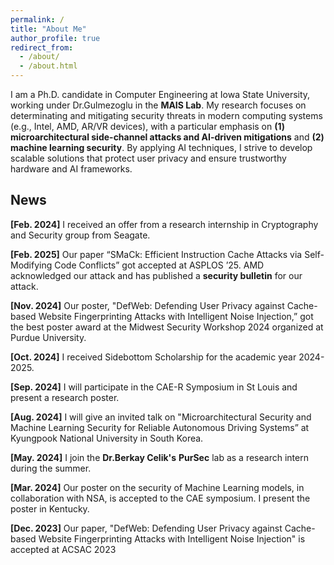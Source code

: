 ```yaml
---
permalink: /
title: "About Me"
author_profile: true
redirect_from: 
  - /about/
  - /about.html
---
```

I am a Ph.D. candidate in Computer Engineering at Iowa State University, working under Dr.Gulmezoglu in the <a href="https://www.ece.iastate.edu/bgulmez" style="text-decoration: none;"><b>MAIS Lab</b></a>. My research focuses on determinating and mitigating security threats in modern computing systems (e.g., Intel, AMD, AR/VR devices), with a particular emphasis on **(1) microarchitectural side-channel attacks and AI-driven mitigations** and **(2) machine learning security**. By applying AI techniques, I strive to develop scalable solutions that protect user privacy and ensure trustworthy hardware and AI frameworks. 

<!--
Prior to joining Iowa State, I worked as an Assistant Manager in the ICT Infrastructure Strategy and Planning Team at South Korea’s South Korea’s National Information Society Agency (<a href="https://eng.nia.or.kr/site/nia_eng/main.do" style="text-decoration: none;"><b>NIA</b></a>).
-->

 <!-- News
======
-->

News
------
**[Feb. 2024]** I received an offer from a research internship in Cryptography and Security group from Seagate.<br/>

**[Feb. 2025]** Our paper “SMaCk: Efficient Instruction Cache Attacks via Self-Modifying Code Conflicts” got accepted at ASPLOS ’25. AMD acknowledged our attack and has published a <a href="https://www.amd.com/en/resources/product-security/bulletin/amd-sb-7024.html" style="text-decoration: none;"><b>security bulletin</b></a> for our attack.<br/>

**[Nov. 2024]** Our poster, "DefWeb: Defending User Privacy against Cache-based Website Fingerprinting Attacks with Intelligent Noise Injection,” got the best poster award at the Midwest Security Workshop 2024 organized at Purdue University.<br/>

**[Oct. 2024]** I received Sidebottom Scholarship for the academic year 2024-2025.<br/>

**[Sep. 2024]** I will participate in the CAE-R Symposium in St Louis and present a research poster.<br/>

**[Aug. 2024]** I will give an invited talk on "Microarchitectural Security and Machine Learning Security for Reliable Autonomous Driving Systems” at Kyungpook National University in South Korea.<br/>

**[May. 2024]** I join the  <a href="https://beerkay.github.io/" style="text-decoration: none;"><b>Dr.Berkay Celik's</b></a> <a href="https://pursec.cs.purdue.edu/" style="text-decoration: none;"><b>PurSec</b></a> lab as a research intern during the summer. <br/>

**[Mar. 2024]** Our poster on the security of Machine Learning models, in collaboration with NSA, is accepted to the CAE symposium. I present the poster in Kentucky. <br/>

**[Dec. 2023]** Our paper, "DefWeb: Defending User Privacy against Cache-based Website Fingerprinting Attacks with Intelligent Noise Injection" is accepted at ACSAC 2023 <br/>
